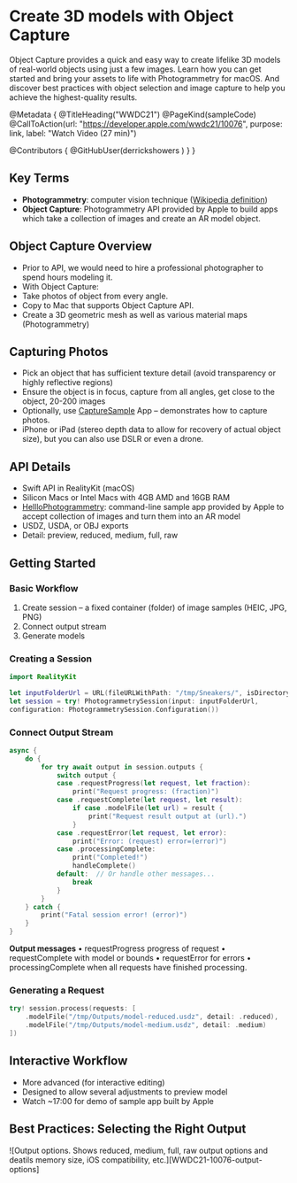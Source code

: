 # Create 3D models with Object Capture

Object Capture provides a quick and easy way to create lifelike 3D models of real-world objects using just a few images. Learn how you can get started and bring your assets to life with Photogrammetry for macOS. And discover best practices with object selection and image capture to help you achieve the highest-quality results.

@Metadata {
   @TitleHeading("WWDC21")
   @PageKind(sampleCode)
   @CallToAction(url: "https://developer.apple.com/wwdc21/10076", purpose: link, label: "Watch Video (27 min)")

   @Contributors {
      @GitHubUser(derrickshowers )
   }
}



## Key Terms
* **Photogrammetry**: computer vision technique ([Wikipedia definition](https://en.wikipedia.org/wiki/Photogrammetry))
* **Object Capture**: Photogrammetry API provided by Apple to build apps which take a collection of images and create an AR model object.

## Object Capture Overview
* Prior to API, we would need to hire a professional photographer to spend hours modeling it.
* With Object Capture:
* Take photos of object from every angle.
* Copy to Mac that supports Object Capture API.
* Create a 3D geometric mesh as well as various material maps (Photogrammetry)

## Capturing Photos
* Pick an object that has sufficient texture detail (avoid transparency or highly reflective regions)
* Ensure the object is in focus, capture from all angles, get close to the object, 20-200 images
* Optionally, use [CaptureSample](https://developer.apple.com/documentation/realitykit/taking_pictures_for_3d_object_capture) App – demonstrates how to capture photos.
* iPhone or iPad (stereo depth data to allow for recovery of actual object size), but you can also use DSLR or even a drone.

## API Details
* Swift API in RealityKit (macOS)
* Silicon Macs or Intel Macs with 4GB AMD and 16GB RAM
* [HellloPhotogrammetry](https://developer.apple.com/documentation/realitykit/creating_a_photogrammetry_command-line_app): command-line sample app provided by Apple to accept collection of images and turn them into an AR model
* USDZ, USDA, or OBJ exports
* Detail: preview, reduced, medium, full, raw

## Getting Started

### Basic Workflow

1. Create session – a fixed container (folder) of image samples (HEIC, JPG, PNG)
2. Connect output stream
3. Generate models

### Creating a Session

```swift
import RealityKit

let inputFolderUrl = URL(fileURLWithPath: "/tmp/Sneakers/", isDirectory: true)
let session = try! PhotogrammetrySession(input: inputFolderUrl,
configuration: PhotogrammetrySession.Configuration())
```

### Connect Output Stream

```swift
async {
    do {
        for try await output in session.outputs {
            switch output {
            case .requestProgress(let request, let fraction):
                print("Request progress: (fraction)")
            case .requestComplete(let request, let result):
                if case .modelFile(let url) = result {
                    print("Request result output at (url).")
                }
            case .requestError(let request, let error):
                print("Error: (request) error=(error)")
            case .processingComplete:
                print("Completed!")
                handleComplete()
            default:  // Or handle other messages...
                break
            }
        }
    } catch {
        print("Fatal session error! (error)")
    }
}
```

**Output messages**
• requestProgress progress of request
• requestComplete with model or bounds
• requestError for errors
• processingComplete when all requests have finished processing.

### Generating a Request

```swift
try! session.process(requests: [
    .modelFile("/tmp/Outputs/model-reduced.usdz", detail: .reduced),
    .modelFile("/tmp/Outputs/model-medium.usdz", detail: .medium)
])
```

## Interactive Workflow

* More advanced (for interactive editing)
* Designed to allow several adjustments to preview model
* Watch ~17:00 for demo of sample app built by Apple

## Best Practices: Selecting the Right Output

![Output options. Shows reduced, medium, full, raw output options and deatils memory size, iOS compatibility, etc.][WWDC21-10076-output-options]